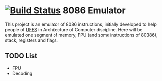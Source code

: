 [![Build Status](https://travis-ci.org/alvadorn/8086emulator.svg?branch=master)](https://travis-ci.org/alvadorn/8086emulator)
8086 Emulator
================
This project is an emulator of 8086 instructions, initially developed to help people of [UFES](www.ufes.br) in Architecture of Computer discipline.
Here will be emulated one segment of memory, FPU (and some instructions of 80386), stack, registers and flags.


TODO List
------
* FPU
* Decoding
